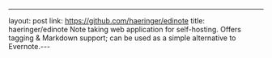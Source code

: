 ---
layout: post
link: https://github.com/haeringer/edinote
title: haeringer/edinote  Note taking web application for self-hosting. Offers tagging & Markdown support; can be used as a simple alternative to Evernote.---
